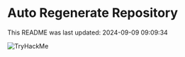 # Auto Regenerate Repository

This README was last updated: 2024-09-09 09:09:34

 ![TryHackMe](https://tryhackme.com/badge/533634)